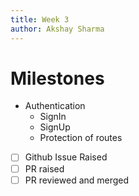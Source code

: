 ```yaml
---
title: Week 3
author: Akshay Sharma
---
```

# Milestones
- Authentication
	- SignIn
	- SignUp
	- Protection of routes
- [ ] Github Issue Raised
- [ ] PR raised
- [ ] PR reviewed and merged
